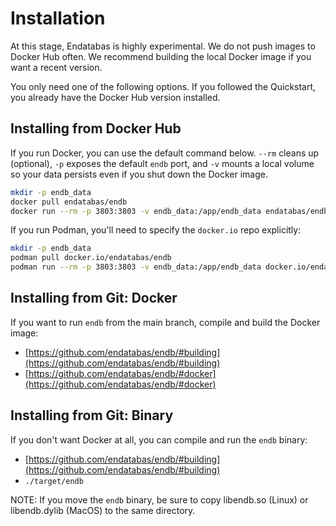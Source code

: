 # Installation

At this stage, Endatabas is highly experimental.
We do not push images to Docker Hub often.
We recommend building the local Docker image if you want a recent version.

You only need one of the following options.
If you followed the Quickstart, you already have the Docker Hub version installed.

## Installing from Docker Hub

If you run Docker, you can use the default command below.
`--rm` cleans up (optional), `-p` exposes the default `endb` port,
and `-v` mounts a local volume so your data persists even if you shut down the Docker image.

```sh
mkdir -p endb_data
docker pull endatabas/endb
docker run --rm -p 3803:3803 -v endb_data:/app/endb_data endatabas/endb
```

If you run Podman, you'll need to specify the `docker.io` repo explicitly:

```sh
mkdir -p endb_data
podman pull docker.io/endatabas/endb
podman run --rm -p 3803:3803 -v endb_data:/app/endb_data docker.io/endatabas/endb
```


## Installing from Git: Docker

If you want to run `endb` from the main branch, compile and build the Docker image:

* [https://github.com/endatabas/endb/#building](https://github.com/endatabas/endb/#building)
* [https://github.com/endatabas/endb/#docker](https://github.com/endatabas/endb/#docker)


## Installing from Git: Binary

If you don't want Docker at all, you can compile and run the `endb` binary:

* [https://github.com/endatabas/endb/#building](https://github.com/endatabas/endb/#building)
* `./target/endb`

NOTE: If you move the `endb` binary, be sure to copy libendb.so (Linux)
or libendb.dylib (MacOS) to the same directory.
